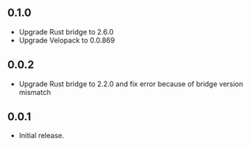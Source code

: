## 0.1.0

* Upgrade Rust bridge to 2.6.0
* Upgrade Velopack to 0.0.869

## 0.0.2

* Upgrade Rust bridge to 2.2.0 and fix error because of bridge version mismatch

## 0.0.1

* Initial release.
